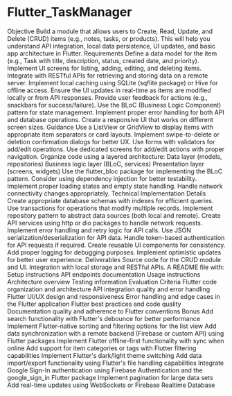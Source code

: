 # Flutter_TaskManager

Objective
Build a module that allows users to Create, Read, Update, and Delete (CRUD) items
(e.g., notes, tasks, or products). This will help you understand API integration,
local data persistence, UI updates, and basic app architecture in Flutter.
Requirements
Define a data model for the item (e.g., Task with title, description, status,
created date, and priority).
Implement UI screens for listing, adding, editing, and deleting items.
Integrate with RESTful APIs for retrieving and storing data on a remote server.
Implement local caching using SQLite (sqflite package) or Hive for offline
access.
Ensure the UI updates in real-time as items are modified locally or from API
responses.
Provide user feedback for actions (e.g., snackbars for success/failure).
Use the BLoC (Business Logic Component) pattern for state management.
Implement proper error handling for both API and database operations.
Create a responsive UI that works on different screen sizes.
Guidance
Use a ListView or GridView to display items with appropriate item separators or
card layouts.
Implement swipe-to-delete or deletion confirmation dialogs for better UX.
Use forms with validators for add/edit operations.
Use dedicated screens for add/edit actions with proper navigation.
Organize code using a layered architecture:
Data layer (models, repositories)
Business logic layer (BLoC, services)
Presentation layer (screens, widgets)
Use the flutter_bloc package for implementing the BLoC pattern.
Consider using dependency injection for better testability.
Implement proper loading states and empty state handling.
Handle network connectivity changes appropriately.
Technical Implementation Details
Create appropriate database schemas with indexes for efficient queries.
Use transactions for operations that modify multiple records.
Implement repository pattern to abstract data sources (both local and remote).
Create API services using http or dio packages to handle network requests.
Implement error handling and retry logic for API calls.
Use JSON serialization/deserialization for API data.
Handle token-based authentication for API requests if required.
Create reusable UI components for consistency.
Add proper logging for debugging purposes.
Implement optimistic updates for better user experience.
Deliverables
Source code for the CRUD module and UI.
Integration with local storage and RESTful APIs.
A README file with:
Setup instructions
API endpoints documentation
Usage instructions
Architecture overview
Testing information
Evaluation Criteria
Flutter code organization and architecture
API integration quality and error handling
Flutter UI/UX design and responsiveness
Error handling and edge cases in the Flutter application
Flutter best practices and code quality
Documentation quality and adherence to Flutter conventions
Bonus
Add search functionality with Flutter's debounce for better performance
Implement Flutter-native sorting and filtering options for the list view
Add data synchronization with a remote backend (Firebase or custom API) using
Flutter packages
Implement Flutter offline-first functionality with sync when online
Add support for item categories or tags with Flutter filtering capabilities
Implement Flutter's dark/light theme switching
Add data import/export functionality using Flutter's file handling capabilities
Integrate Google Sign-In authentication using Firebase Authentication and the
google_sign_in Flutter package
Implement pagination for large data sets
Add real-time updates using WebSockets or Firebase Realtime Database
